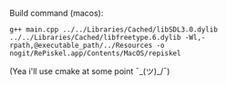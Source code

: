 Build command (macos):

`g++ main.cpp ../../Libraries/Cached/libSDL3.0.dylib ../../Libraries/Cached/libfreetype.6.dylib -Wl,-rpath,@executable_path/../Resources -o nogit/RePiskel.app/Contents/MacOS/repiskel`


(Yea i'll use cmake at some point ¯\_(ツ)_/¯)
